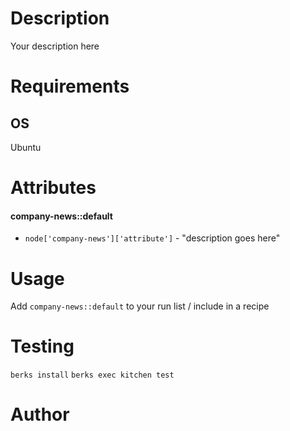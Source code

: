 Description
===========
Your description here

Requirements
============
## OS
Ubuntu

Attributes
==========
#### company-news::default

- `node['company-news']['attribute']` -  "description goes here"


Usage
=====
Add `company-news::default` to your run list / include in a recipe


Testing
=====

`berks install`
`berks exec kitchen test`

Author
=====

